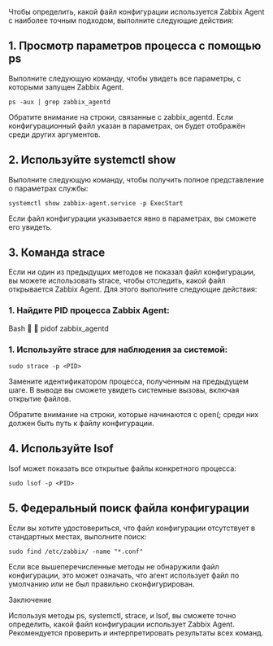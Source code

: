 Чтобы определить, какой файл конфигурации используется Zabbix Agent с наиболее точным подходом, выполните следующие действия:

## 1. Просмотр параметров процесса с помощью ps

Выполните следующую команду, чтобы увидеть все параметры, с которыми запущен Zabbix Agent.
```
ps -aux | grep zabbix_agentd
```
Обратите внимание на строки, связанные с zabbix_agentd. Если конфигурационный файл указан в параметрах, он будет отображён среди других аргументов.

## 2. Используйте systemctl show

Выполните следующую команду, чтобы получить полное представление о параметрах службы:
```
systemctl show zabbix-agent.service -p ExecStart
```
Если файл конфигурации указывается явно в параметрах, вы сможете его увидеть.

## 3. Команда strace

Если ни один из предыдущих методов не показал файл конфигурации, вы можете использовать strace, чтобы отследить, какой файл открывается Zabbix Agent. Для этого выполните следующие действия:
###  1. Найдите PID процесса Zabbix Agent:
Bash


pidof zabbix_agentd
### 1. Используйте strace для наблюдения за системой:
```
sudo strace -p <PID>
```
Замените <PID> идентификатором процесса, полученным на предыдущем шаге. В выводе вы сможете увидеть системные вызовы, включая открытие файлов.

Обратите внимание на строки, которые начинаются с open(; среди них должен быть путь к файлу конфигурации.

## 4. Используйте lsof

lsof может показать все открытые файлы конкретного процесса:
```
sudo lsof -p <PID>
```
## 5. Федеральный поиск файла конфигурации

Если вы хотите удостовериться, что файл конфигурации отсутствует в стандартных местах, выполните поиск:
```
sudo find /etc/zabbix/ -name "*.conf"
```

Если все вышеперечисленные методы не обнаружили файл конфигурации, это может означать, что агент использует файл по умолчанию или не был правильно сконфигурирован.

Заключение

Используя методы ps, systemctl, strace, и lsof, вы сможете точно определить, какой файл конфигурации использует Zabbix Agent. Рекомендуется проверить и интерпретировать результаты всех команд.
